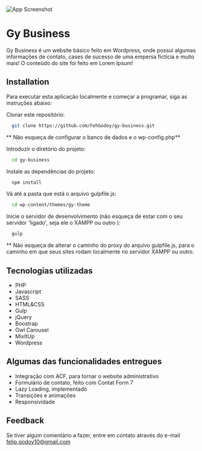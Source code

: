 
![App Screenshot](https://i.imgur.com/zBA4AEk.png)


# Gy Business

Gy Business é um website básico feito em Wordpress, onde possui algumas informações de contato, cases de sucesso de uma empersa fictícia e muito mais!
O conteúdo do site foi feito em Lorem Ipsum!


## Installation
Para executar esta aplicação localmente e começar a programar, siga as instruções abaixo:

Clonar este repositório:

```bash
  git clone https://github.com/FehGodoy/gy-business.git
```

** Não esqueça de configurar o banco de dados e o wp-config.php**

Introduzir o diretório do projeto:

```bash
  cd gy-business
```

Instale as dependências do projeto:

```bash
  npm install
```

Vá até a pasta que está o arquivo gulpfile.js:

```bash
  cd wp-content/themes/gy-theme
```

Inicie o servidor de desenvolvimento (não esqueça de estar com o seu servidor 'ligado', seja ele o XAMPP ou outro ):

```bash
  gulp
```

** Não esqueça de alterar o caminho do proxy do arquivo gulpfile.js, para o caminho em que seus sites rodam localmente no servidor XAMPP ou outro.

## Tecnologias utilizadas


- PHP
- Javascript
- SASS
- HTML&CSS
- Gulp
- jQuery
- Boostrap
- Owl Carousel
- MixItUp
- Wordpress


## Algumas das funcionalidades entregues

- Integração com ACF, para tornar o website administrativo
- Formulário de contato, feito com Contat Form 7
- Lazy Loading, implementado
- Transições e animações
- Responsividade

## Feedback

Se tiver algum comentário a fazer, entre em contato através do e-mail felip.godoy10@gmail.com

